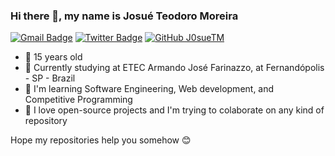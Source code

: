 ### Hi there 👋, my name is Josué Teodoro Moreira

[![Gmail Badge](https://img.shields.io/badge/-jteodomo@gmail.com-red?style=flat-square&logo=Gmail&logoColor=white&link=mailto:jteodomo@gmail.com)](mailto:jteodomo@gmail.com)
[![Twitter Badge](https://img.shields.io/badge/-@jozuteomo-blue?style=flat-square&labelColor=blue&logo=twitter&logoColor=white&link=https://twitter.com/jozuteomo)](https://twitter.com/jozuteomo)
[![GitHub J0sueTM](https://img.shields.io/github/followers/j0sueTM?label=follow&style=social)](https://github.com/J0sueTM)

- 🎂 15 years old
- 🔭 Currently studying at ETEC Armando José Farinazzo, at Fernandópolis - SP - Brazil
- 🌱 I'm learning Software Engineering, Web development, and Competitive Programming
- 👯 I love open-source projects and I'm trying to colaborate on any kind of repository
    
Hope my repositories help you somehow 😊
